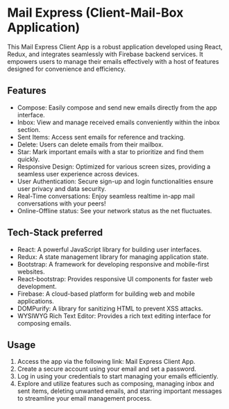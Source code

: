 # Mail Express (Client-Mail-Box Application)

This Mail Express Client App is a robust application developed using React, Redux, and integrates seamlessly with Firebase backend services. It empowers users to manage their emails effectively with a host of features designed for convenience and efficiency.

##  Features

* Compose: Easily compose and send new emails directly from the app interface.
* Inbox: View and manage received emails conveniently within the inbox section.
* Sent Items: Access sent emails for reference and tracking.
* Delete: Users can delete emails from their mailbox.
* Star: Mark important emails with a star to prioritize and find them quickly.
* Responsive Design: Optimized for various screen sizes, providing a seamless user experience across devices.
* User Authentication: Secure sign-up and login functionalities ensure user privacy and data security.
* Real-Time conversations: Enjoy seamless realtime in-app mail conversations with your peers!
* Online-Offline status: See your network status as the net fluctuates.

 ## Tech-Stack preferred

* React: A powerful JavaScript library for building user interfaces.
* Redux: A state management library for managing application state.
* Bootstrap: A framework for developing responsive and mobile-first websites.
* React-bootstrap: Provides responsive UI components for faster web development.
* Firebase: A cloud-based platform for building web and mobile applications.
* DOMPurify: A library for sanitizing HTML to prevent XSS attacks.
* WYSIWYG Rich Text Editor: Provides a rich text editing interface for composing emails.


## Usage

1. Access the app via the following link: Mail Express Client App.
2. Create a secure account using your email and set a password.
3. Log in using your credentials to start managing your emails efficiently.
4. Explore and utilize features such as composing, managing inbox and sent items, deleting unwanted emails, and starring important messages to streamline your email management process.
